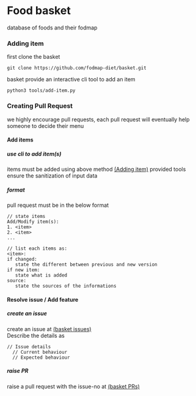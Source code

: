 # Food basket
database of foods and their fodmap
 
### Adding item
first clone the basket
```
git clone https://github.com/fodmap-diet/basket.git
```
basket provide an interactive cli tool to add an item
```
python3 tools/add-item.py
```

### Creating Pull Request
we highly encourage pull requests, each pull request will eventually help someone to decide their menu

#### Add items   
##### use cli to add item(s)
items must be added using above method [(Adding item)](https://github.com/fodmap-diet/basket#adding-item)
provided tools ensure the sanitization of input data   

##### format
pull request must be in the below format
```
// state items
Add/Modify item(s):
1. <item>
2. <item>
...

// list each items as:
<item>: 
if changed:
   state the different between previous and new version
if new item:
   state what is added
source: 
   state the sources of the informations
```

#### Resolve issue / Add feature 
##### create an issue
create an issue at [(basket issues)](https://github.com/fodmap-diet/basket/issues)   
Describe the details as   
```
// Issue details 
  // Current behaviour
  // Expected behaviour
```

##### raise PR
raise a pull request with the issue-no at [(basket PRs)](https://github.com/fodmap-diet/basket/pulls)

